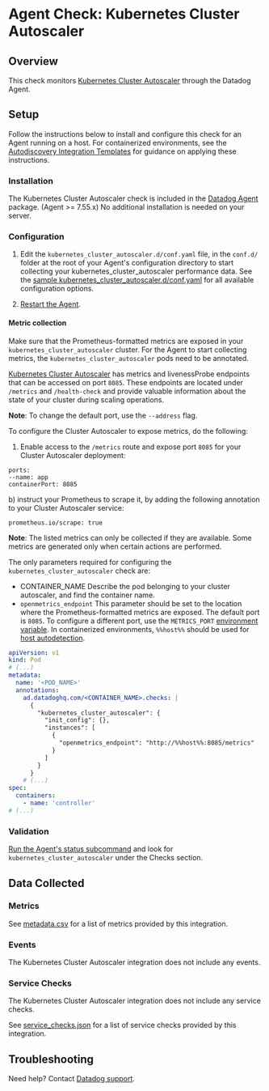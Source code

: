 # Agent Check: Kubernetes Cluster Autoscaler

## Overview

This check monitors [Kubernetes Cluster Autoscaler][1] through the Datadog Agent.

## Setup

Follow the instructions below to install and configure this check for an Agent running on a host. For containerized environments, see the [Autodiscovery Integration Templates][3] for guidance on applying these instructions.

### Installation

The Kubernetes Cluster Autoscaler check is included in the [Datadog Agent][2] package. (Agent >= 7.55.x)
No additional installation is needed on your server.

### Configuration

1. Edit the `kubernetes_cluster_autoscaler.d/conf.yaml` file, in the `conf.d/` folder at the root of your Agent's configuration directory to start collecting your kubernetes_cluster_autoscaler performance data. See the [sample kubernetes_cluster_autoscaler.d/conf.yaml][4] for all available configuration options.

2. [Restart the Agent][5].

#### Metric collection

Make sure that the Prometheus-formatted metrics are exposed in your `kubernetes_cluster_autoscaler` cluster. 
For the Agent to start collecting metrics, the `kubernetes_cluster_autoscaler` pods need to be annotated.

[Kubernetes Cluster Autoscaler][11] has metrics and livenessProbe endpoints that can be accessed on port `8085`. These endpoints are located under `/metrics` and `/health-check` and provide valuable information about the state of your cluster during scaling operations.

**Note**: To change the default port, use the `--address` flag.

To configure the Cluster Autoscaler to expose metrics, do the following:

1. Enable access to the `/metrics` route and expose port `8085` for your Cluster Autoscaler deployment:

```
ports:
--name: app
containerPort: 8085
``` 

b) instruct your Prometheus to scrape it, by adding the following annotation to your Cluster Autoscaler service:
```
prometheus.io/scrape: true
```

**Note**: The listed metrics can only be collected if they are available. Some metrics are generated only when certain actions are performed. 

The only parameters required for configuring the `kubernetes_cluster_autoscaler` check are:

* CONTAINER_NAME
  Describe the pod belonging to your cluster autoscaler, and find the container name.
* `openmetrics_endpoint`
  This parameter should be set to the location where the Prometheus-formatted metrics are exposed. The default port is `8085`. To configure a different port, use the `METRICS_PORT` [environment variable][10]. In containerized environments, `%%host%%` should be used for [host autodetection][3]. 

```yaml
apiVersion: v1
kind: Pod
# (...)
metadata:
  name: '<POD_NAME>'
  annotations:
    ad.datadoghq.com/<CONTAINER_NAME>.checks: |
      {
        "kubernetes_cluster_autoscaler": {
          "init_config": {},
          "instances": [
            {
              "openmetrics_endpoint": "http://%%host%%:8085/metrics"
            }
          ]
        }
      }
    # (...)
spec:
  containers:
    - name: 'controller'
# (...)
```


### Validation

[Run the Agent's status subcommand][6] and look for `kubernetes_cluster_autoscaler` under the Checks section.

## Data Collected

### Metrics

See [metadata.csv][7] for a list of metrics provided by this integration.

### Events

The Kubernetes Cluster Autoscaler integration does not include any events.

### Service Checks

The Kubernetes Cluster Autoscaler integration does not include any service checks.

See [service_checks.json][8] for a list of service checks provided by this integration.

## Troubleshooting

Need help? Contact [Datadog support][9].


[1]: https://docs.datadoghq.com/integrations/kubernetes_cluster_autoscaler/
[2]: https://app.datadoghq.com/account/settings/agent/latest
[3]: https://docs.datadoghq.com/agent/kubernetes/integrations/
[4]: https://github.com/DataDog/integrations-core/blob/master/kubernetes_cluster_autoscaler/datadog_checks/kubernetes_cluster_autoscaler/data/conf.yaml.example
[5]: https://docs.datadoghq.com/agent/guide/agent-commands/#start-stop-and-restart-the-agent
[6]: https://docs.datadoghq.com/agent/guide/agent-commands/#agent-status-and-information
[7]: https://github.com/DataDog/integrations-core/blob/master/kubernetes_cluster_autoscaler/metadata.csv
[8]: https://github.com/DataDog/integrations-core/blob/master/kubernetes_cluster_autoscaler/assets/service_checks.json
[9]: https://docs.datadoghq.com/help/
[10]: https://kubernetes.io/docs/tasks/inject-data-application/define-environment-variable-container/
[11]: https://github.com/kubernetes/autoscaler/blob/master/cluster-autoscaler/FAQ.md#how-can-i-monitor-cluster-autoscaler

